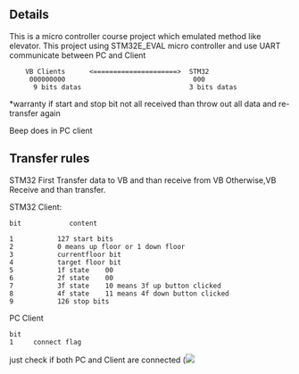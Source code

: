 

## Details

This is a micro controller course project  which emulated  method like elevator. This project using STM32E_EVAL  micro controller  and  use UART communicate between PC and Client


        VB Clients      <=====================>  STM32
         000000000                                000
          9 bits datas                           3 bits datas


*warranty if start and stop bit not all received than throw out all data and re-transfer again

Beep does in PC client





## Transfer rules
 STM32 First Transfer data to VB and than receive from VB
Otherwise,VB Receive and than transfer.

STM32 Client:

	bit       	   content

    1    		127 start bits
    2    		0 means up floor or 1 down floor
    3   		currentfloor bit
    4   		target floor bit
    5  			1f state    00
    6   		2f state    00  
    7   		3f state    10 means 3f up button clicked
    8  			4f state    11 means 4f down button clicked
    9   		126 stop bits

 PC Client

    bit
    1     connect flag

 just check if both PC and Client are connected
(![](https://i.imgur.com/JkGmBQd.png)
